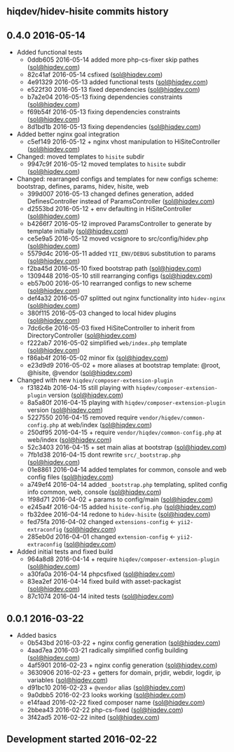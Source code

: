 hiqdev/hidev-hisite commits history
-----------------------------------

## 0.4.0 2016-05-14

- Added functional tests
    - 0ddb605 2016-05-14 added more php-cs-fixer skip pathes (sol@hiqdev.com)
    - 82c41af 2016-05-14 csfixed (sol@hiqdev.com)
    - 4e91329 2016-05-13 added functional tests (sol@hiqdev.com)
    - e522f30 2016-05-13 fixed dependencies (sol@hiqdev.com)
    - b7a2e04 2016-05-13 fixing dependencies constraints (sol@hiqdev.com)
    - f69b54f 2016-05-13 fixing dependencies constraints (sol@hiqdev.com)
    - 8d1bd1b 2016-05-13 fixing dependencies (sol@hiqdev.com)
- Added better nginx goal integration
    - c5ef149 2016-05-12 + nginx vhost manipulation to HiSiteController (sol@hiqdev.com)
- Changed: moved templates to `hisite` subdir
    - 9947c9f 2016-05-12 moved templates to `hisite` subdir (sol@hiqdev.com)
- Changed: rearranged configs and templates for new configs scheme: bootstrap, defines, params, hidev, hisite, web
    - 399d007 2016-05-13 changed defines generation, added DefinesController instead of ParamsController (sol@hiqdev.com)
    - d2553bd 2016-05-12 + env defaulting in HiSiteController (sol@hiqdev.com)
    - b4266f7 2016-05-12 improved ParamsController to generate by template initially (sol@hiqdev.com)
    - ce5e9a5 2016-05-12 moved vcsignore to src/config/hidev.php (sol@hiqdev.com)
    - 5579d4c 2016-05-11 added `YII_ENV/DEBUG` substitution to params (sol@hiqdev.com)
    - f2ba45d 2016-05-10 fixed bootstrap path (sol@hiqdev.com)
    - 1309448 2016-05-10 still rearranging configs (sol@hiqdev.com)
    - eb57b00 2016-05-10 rearranged configs to new scheme (sol@hiqdev.com)
    - def4a32 2016-05-07 splitted out nginx functionality into `hidev-nginx` (sol@hiqdev.com)
    - 380f115 2016-05-03 changed to local hidev plugins (sol@hiqdev.com)
    - 7dc6c6e 2016-05-03 fixed HiSiteController to inherit from DirectoryController (sol@hiqdev.com)
    - f222ab7 2016-05-02 simplified `web/index.php` template (sol@hiqdev.com)
    - f86ab4f 2016-05-02 minor fix (sol@hiqdev.com)
    - e23d9d9 2016-05-02 + more aliases at bootstrap template: @root, @hisite, @vendor (sol@hiqdev.com)
- Changed with new `hiqdev/composer-extension-plugin`
    - f31824b 2016-04-15 still playing with `hiqdev/composer-extension-plugin` version (sol@hiqdev.com)
    - 8a5a80f 2016-04-15 playing with `hiqdev/composer-extension-plugin` version (sol@hiqdev.com)
    - 5227550 2016-04-15 removed require `vendor/hiqdev/common-config.php` at web/index (sol@hiqdev.com)
    - 250df95 2016-04-15 + require `vendor/hiqdev/common-config.php` at web/index (sol@hiqdev.com)
    - 52c3403 2016-04-15 + set main alias at bootstrap (sol@hiqdev.com)
    - 7fb1d38 2016-04-15 dont rewrite `src/_bootstrap.php` (sol@hiqdev.com)
    - 01e8861 2016-04-14 added templates for common, console and web config files (sol@hiqdev.com)
    - a749ef4 2016-04-14 added `_bootstrap.php` templating, splited config info common, web, console (sol@hiqdev.com)
    - 1f98d71 2016-04-02 + params to config/main (sol@hiqdev.com)
    - e245a4f 2016-04-15 added `hisite-config.php` (sol@hiqdev.com)
    - fb32dee 2016-04-14 redone to `hidev-hisite` (sol@hiqdev.com)
    - fed75fa 2016-04-02 changed `extensions-config` <- `yii2-extraconfig` (sol@hiqdev.com)
    - 285eb0d 2016-04-01 changed `extension-config` <- `yii2-extraconfig` (sol@hiqdev.com)
- Added initial tests and fixed build
    - 964a8d8 2016-04-14 + require `hiqdev/composer-extension-plugin` (sol@hiqdev.com)
    - a30fa0a 2016-04-14 phpcsfixed (sol@hiqdev.com)
    - 83ea2ef 2016-04-14 fixed build with asset-packagist (sol@hiqdev.com)
    - 87c1074 2016-04-14 inited tests (sol@hiqdev.com)

## 0.0.1 2016-03-22

- Added basics
    - 0b543bd 2016-03-22 + nginx config generation (sol@hiqdev.com)
    - 4aad7ea 2016-03-21 radically simplified config building (sol@hiqdev.com)
    - 4af5901 2016-02-23 + nginx config generation (sol@hiqdev.com)
    - 3630906 2016-02-23 + getters for domain, prjdir, webdir, logdir, ip variables (sol@hiqdev.com)
    - d91bc10 2016-02-23 + `@vendor` alias (sol@hiqdev.com)
    - 9a0dbb5 2016-02-23 looks working (sol@hiqdev.com)
    - e14faad 2016-02-22 fixed composer name (sol@hiqdev.com)
    - 2bbea43 2016-02-22 php-cs-fixed (sol@hiqdev.com)
    - 3f42ad5 2016-02-22 inited (sol@hiqdev.com)

## Development started 2016-02-22

